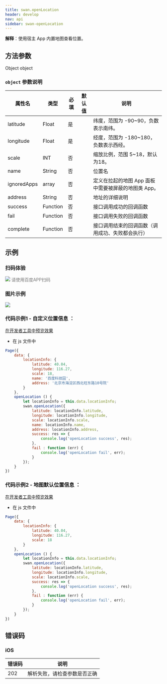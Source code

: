 ```yaml
---
title: swan.openLocation
header: develop
nav: api
sidebar: swan-openLocation
---
```


**解释**：使用宿主 App 内置地图查看位置。



## 方法参数 
 
 Object object

###  `object` 参数说明  

|属性名 |类型  |必填 | 默认值 |说明|
|---- | ---- | ---- | ----|----|
|latitude   | Float |  是  | | 纬度，范围为 -90~90，负数表示南纬。|
|longitude  | Float  | 是  | | 经度，范围为 -180~180，负数表示西经。|
|scale  | INT |否 | |  缩放比例，范围 5~18，默认为18。|
|name  | String |否 | | 位置名|
|ignoredApps|array|否 | |定义在拉起的地图 App 面板中需要被屏蔽的地图类 App。|
|address  | String |否 | | 地址的详细说明|
|success  | Function |否 | | 接口调用成功的回调函数|
|fail  | Function |否 | | 接口调用失败的回调函数|
|complete  | Function |否 | | 接口调用结束的回调函数（调用成功、失败都会执行）|

## 示例

 

### 扫码体验

<div class='scan-code-container'>
    <img src="https://b.bdstatic.com/miniapp/assets/images/doc_demo/openLocation.png" class="demo-qrcode-image" />
    <font color=#777 12px>请使用百度APP扫码</font>
</div>

### 图片示例 

<div class="m-doc-custom-examples">
    <div class="m-doc-custom-examples-correct">
        <img src="https://b.bdstatic.com/miniapp/images/openLocation.gif">
    </div>
    <div class="m-doc-custom-examples-correct">
        <img src=" ">
    </div>
    <div class="m-doc-custom-examples-correct">
        <img src=" ">
    </div>     
</div>

### 代码示例1 - 自定义位置信息 ：

<a href="swanide://fragment/c85dc8f8f87366dcde740c908c21e79f1569429868373" title="在开发者工具中预览效果" target="_self">在开发者工具中预览效果</a>

* 在 js 文件中

```js
Page({
    data: {
        locationInfo: {
            latitude: 40.04,
            longitude: 116.27,
            scale: 18,
            name: '百度科技园',
            address: '北京市海淀区西北旺东路10号院'
        }
    },
    openLocation () {
        let locationInfo = this.data.locationInfo;
        swan.openLocation({
            latitude: locationInfo.latitude,
            longitude: locationInfo.longitude,
            scale: locationInfo.scale,
            name: locationInfo.name,
            address: locationInfo.address,
            success: res => {
                console.log('openLocation success', res);
            },
            fail : function (err) {
                console.log('openLocation fail', err);
            }
        });
    }
})
```

### 代码示例2 - 地图默认位置信息 ：

<a href="swanide://fragment/2887624ff4f3c1f08d5b4a11814ff2211575225318087" title="在开发者工具中预览效果" target="_self">在开发者工具中预览效果</a>

* 在 js 文件中

```js
Page({
    data: {
        locationInfo: {
            latitude: 40.04,
            longitude: 116.27,
            scale: 18
        }
    },
    openLocation () {
        let locationInfo = this.data.locationInfo;
        swan.openLocation({
            latitude: locationInfo.latitude,
            longitude: locationInfo.longitude,
            scale: locationInfo.scale,
            success: res => {
                console.log('openLocation success', res);
            },
            fail : function (err) {
                console.log('openLocation fail', err);
            }
        });
    }
})
```
##  错误码

### iOS 

|错误码|说明|
|--|--|
|202|解析失败，请检查参数是否正确      |
